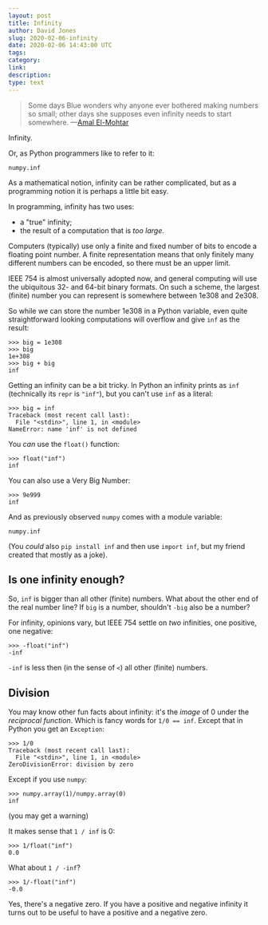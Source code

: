 ```yaml
---
layout: post
title: Infinity
author: David Jones
slug: 2020-02-06-infinity
date: 2020-02-06 14:43:00 UTC
tags:
category:
link:
description:
type: text
---
```


> Some days Blue wonders why anyone ever bothered making numbers
> so small; other days she supposes even infinity needs to start
> somewhere.
—[Amal El-Mohtar](https://en.wikipedia.org/wiki/Amal_El-Mohtar)

Infinity.

Or, as Python programmers like to refer to it:

    numpy.inf

As a mathematical notion, infinity can be rather complicated,
but as a programming notion it is perhaps a little bit easy.

In programming, infinity has two uses:

- a "true" infinity;
- the result of a computation that is _too large_.

Computers (typically) use only a finite and fixed number of bits to encode
a floating point number.
A finite representation means that only finitely many different
numbers can be encoded, so there must be an upper limit.

IEEE 754 is almost universally adopted now,
and general computing will use the ubiquitous 32- and 64-bit binary formats.
On such a scheme, the largest (finite) number you can represent
is somewhere between 1e308 and 2e308.

So while we can store the number 1e308 in a Python variable,
even quite straightforward looking computations will overflow
and give `inf` as the result:

    >>> big = 1e308
    >>> big
    1e+308
    >>> big + big
    inf

Getting an infinity can be a bit tricky.
In Python an infinity prints as `inf`
(technically its `repr` is `"inf"`), but you can't use `inf` as
a literal:

    >>> big = inf
    Traceback (most recent call last):
      File "<stdin>", line 1, in <module>
    NameError: name 'inf' is not defined

You _can_ use the `float()` function:

    >>> float("inf")
    inf

You can also use a Very Big Number:

    >>> 9e999
    inf

And as previously observed `numpy` comes with a module variable:

    numpy.inf

(You _could_ also `pip install inf` and then use `import inf`,
but my friend created that mostly as a joke).


## Is one infinity enough?

So, `inf` is bigger than all other (finite) numbers.
What about the other end of the real number line?
If `big` is a number, shouldn't `-big` also be a number?

For infinity, opinions vary, but IEEE 754 settle on _two_
infinities, one positive, one negative:

    >>> -float("inf")
    -inf

`-inf` is less then (in the sense of `<`) all other (finite) numbers.

## Division

You may know other fun facts about infinity:
it's the _image_ of 0 under the _reciprocal function_.
Which is fancy words for `1/0 == inf`.
Except that in Python you get an `Exception`:

    >>> 1/0
    Traceback (most recent call last):
      File "<stdin>", line 1, in <module>
    ZeroDivisionError: division by zero

Except if you use `numpy`:

    >>> numpy.array(1)/numpy.array(0)
    inf

(you may get a warning)

It makes sense that `1 / inf` is 0:

    >>> 1/float("inf")
    0.0

What about `1 / -inf`?

    >>> 1/-float("inf")
    -0.0

Yes, there's a negative zero.
If you have a positive and negative infinity it turns out to be
useful to have a positive and a negative zero.




